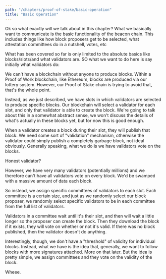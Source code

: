```yaml
---
path: "/chapters/proof-of-stake/basic-operation"
title: "Basic Operation"
---
```


Ok so what exactly will we talk about in this chapter? What we basically want to communicate is the basic functionality of the beacon chain. This includes things like how block proposers get to be selected, what attestation committees do in a nutshell, votes, etc

What has been covered so far is only limited to the absolute basics like blocks/slots/and what validators are. SO what we want to do here is say initially what validators do:

We can't have a blockchain without anyone to produce blocks. Within a Proof of Work blockchain, like Ethereum, blocks are produced via our lottery system. However, our Proof of Stake chain is trying to avoid that, that's the whole point.

Instead, as we just described, we have slots in which validators are selected to produce specific blocks. Our blockchain will select a validator for each slot, and only that validator is able to create the block. We're going to talk about this in a somewhat abstract sense, we won't discuss the details of what's actually in these blocks yet, but for now this is good enough.

When a validator creates a block during their slot, they will publish that block. We need some sort of "validation" mechanism, otherwise the validator could simply publish a completely garbage block, not ideal obviously. Generally speaking, what we do is we have validators vote on the blocks.

Honest validator?

However, we have very many validators (potentially millions) and we therefore can't have all validators vote on every block. We'd be swamped with a massive amount of data each block.

So instead, we assign specific committees of validators to each slot. Each committee is a certain size, and just as we randomly select our block proposer, we randomly select specific validators to be in each committee from the full list of validators.

Validators in a committee wait until it's their slot, and then will wait a little longer so the proposer can create the block. Then they download the block if it exists, they will vote on whether or not it's valid. If there was no block published, then the validator doesn't do anything.

Interestingly, though, we don't have a "threshold" of validity for individual blocks. Instead, what we have is the idea that, generally, we want to follow blocks with more signatures attached. More on that later. But the idea is pretty simple, we assign committees and they vote on the validity of the block.

Wheee.